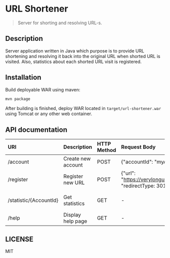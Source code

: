 # URL Shortener
> Server for shorting and resolving URL-s.

## Description
Server application written in Java which purpose is to provide URL shortening and resolving it back into the original URL
when shorted URL is visited. Also, statistics about each shorted URL visit is registered.

## Installation
Build deployable WAR using maven:
```sh
mvn package
```

After building is finished, deploy WAR located in `target/url-shortener.war` using Tomcat or any other web container.

## API documentation

| URI                    | Description          | HTTP Method  | Request Body                                           | Response Body                                                 |
|:-----------------------|:---------------------|:-------------|:-------------------------------------------------------|:--------------------------------------------------------------|
| /account               | Create new account   | POST         | {"accountId": "myAccId"}                               | {success: true, password: "zW573xjK"}                         |
| /register              | Register new URL     | POST         | {"url": "https://verylongurl.com", "redirectType: 301} | {shortUrl: "http://short.com/zwQpuM}                          |
| /statistic/{AccountId} | Get statistics       | GET          | -                                                      | {"http://verylong1.com": 5, "http://verylong2.com": 18, ...}  |
| /help                  | Display help page    | GET          | -                                                      | HTML help page content                                        |

LICENSE
---
MIT